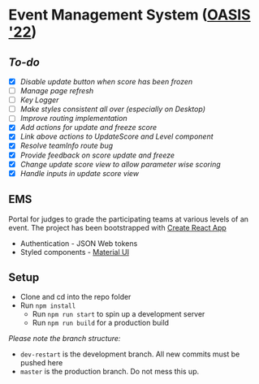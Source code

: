 # Event Management System ([OASIS '22](https://bits-oasis.org/))   

## _To-do_
  - [x] _Disable update button when score has been frozen_
  - [ ] _Manage page refresh_
  - [ ] _Key Logger_
  - [ ] _Make styles consistent all over (especially on Desktop)_
  - [ ] _Improve routing implementation_
  - [x] _Add actions for update and freeze score_
  - [x] _Link above actions to UpdateScore and Level component_
  - [x] _Resolve teamInfo route bug_
  - [x] _Provide feedback on score update and freeze_
  - [x] _Change update score view to allow parameter wise scoring_
  - [x] _Handle inputs in update score view_

## EMS

Portal for judges to grade the participating teams at various levels of an event. The project has been bootstrapped with [Create React App](https://github.com/facebook/create-react-app)
- Authentication - JSON Web tokens
- Styled components - [Material UI](https://material-ui.com/)

## Setup
- Clone and cd into the repo folder
- Run `npm install`
  - Run `npm run start` to spin up a development server
  - Run `npm run build` for a production build

_Please note the branch structure:_
  - `dev-restart` is the development branch. All new commits must be pushed here
  - `master` is the production branch. Do not mess this up.

